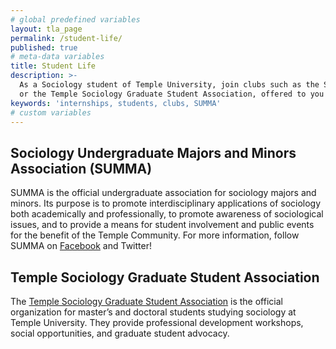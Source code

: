 ```yaml
---
# global predefined variables
layout: tla_page
permalink: /student-life/
published: true
# meta-data variables
title: Student Life
description: >-
  As a Sociology student of Temple University, join clubs such as the Sociology Undergraduate Majors and Minors Association (SUMMA),
  or the Temple Sociology Graduate Student Association, offered to you through the College of Liberal Arts.
keywords: 'internships, students, clubs, SUMMA'
# custom variables
---
```

## Sociology Undergraduate Majors and Minors Association (SUMMA)
SUMMA is the official undergraduate association for sociology majors and minors. Its purpose is to promote interdisciplinary applications of sociology both academically and professionally, to promote awareness of sociological issues, and to provide a means for student involvement and public events for the benefit of the Temple Community. For more information, follow SUMMA on [Facebook](https://www.facebook.com/SUMMAatTemple/) and Twitter!

## Temple Sociology Graduate Student Association
The [Temple Sociology Graduate Student Association](https://sites.google.com/a/temple.edu/tusociologygsa/) is the official organization for master’s and doctoral students studying sociology at Temple University. They provide professional development workshops, social opportunities, and graduate student advocacy.
